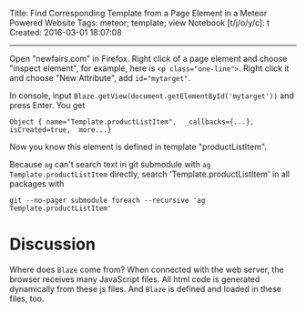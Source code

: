 Title: Find Corresponding Template from a Page Element in a Meteor Powered Website
Tags: meteor; template; view
Notebook [t/j/o/y/c]: t
Created: 2016-03-01 18:07:08

------

Open "newfairs.com" in Firefox. Right click of a page element
and choose "inspect element", for example, here is `<p class="one-line">`.
Right click it and choose "New Attribute", add `id="mytarget"`.

In console, input `Blaze.getView(document.getElementById('mytarget'))`
and press Enter.
You get 

    Object { name="Template.productListItem",  _callbacks={...},  isCreated=true,  more...}

Now you know this element is defined in template "productListItem".

Because `ag` can't search text in git submodule with
`ag Template.productListItem` directly,
search 'Template.productListItem' in all packages with

    git --no-pager submodule foreach --recursive 'ag Template.productListItem'

# Discussion

Where does `Blaze` come from?
When connected with the web server, the browser receives many JavaScript files.
All html code is generated dynamically from these js files.
And `Blaze` is defined and loaded in these files, too.
